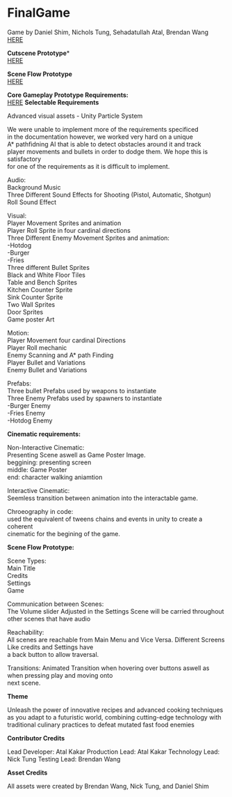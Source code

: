 # FinalGame  
Game by Daniel Shim, Nichols Tung, Sehadatullah Atal, Brendan Wang  
[HERE](https://salad-stash.itch.io/culinary-clash?password=7615)  
  
**Cutscene Prototype***  
[HERE](https://salad-stash.itch.io/cutsceneprototype?password=7615)  
  
**Scene Flow Prototype**  
[HERE](https://salad-stash.itch.io/cutscenebuild?password=7615)  
  
**Core Gameplay Prototype Requirements:**  
[HERE](https://salad-stash.itch.io/gameplayprototype?password=761)
**Selectable Requirements**  

Advanced visual assets - Unity Particle System  

We were unable to implement more of the requirements specificed  
in the documentation however, we worked very hard on a unique  
A* pathfidning AI that is able to detect obstacles around it and track  
player movements and bullets in order to dodge them. We hope this is satisfactory  
for one of the requirements as it is difficult to implement.  


Audio:  
Background Music  
Three Different Sound Effects for Shooting (Pistol, Automatic, Shotgun)  
Roll Sound Effect  
  
Visual:  
Player Movement Sprites and animation  
Player Roll Sprite in four cardinal directions  
Three Different Enemy Movement Sprites and animation:  
-Hotdog  
-Burger  
-Fries  
Three different Bullet Sprites  
Black and White Floor Tiles  
Table and Bench Sprites  
Kitchen Counter Sprite  
Sink Counter Sprite  
Two Wall Sprites  
Door Sprites  
Game poster Art  
  
Motion:  
Player Movement four cardinal Directions  
Player Roll mechanic  
Enemy Scanning and A* path Finding  
Player Bullet and Variations  
Enemy Bullet and Variations  
  
Prefabs:  
Three bullet Prefabs used by weapons to instantiate  
Three Enemy Prefabs used by spawners to instantiate  
-Burger Enemy  
-Fries Enemy  
-Hotdog Enemy  
  
**Cinematic requirements:**  
  
Non-Interactive Cinematic:  
Presenting Scene aswell as Game Poster Image.  
beggining: presenting screen  
middle: Game Poster  
end: character walking aniamtion  
  
Interactive Cinematic:  
Seemless transition between animation into the interactable game.  
  
Chroeography in code:  
used the equivalent of tweens chains and events in unity to create a coherent  
cinematic for the begining of the game.  
  
**Scene Flow Prototype:**  
  
Scene Types:  
Main Title  
Credits  
Settings  
Game  
  
Communication between Scenes:  
The Volume slider Adjusted in the Settings Scene will be carried throughout other scenes that have audio  
  
Reachability:  
All scenes are reachable from Main Menu and Vice Versa. Different Screens Like credits and Settings have  
a back button to allow traversal.  
  
Transitions: Animated Transition when hovering over buttons aswell as when pressing play and moving onto  
next scene.  

**Theme**

Unleash the power of innovative recipes and advanced cooking techniques as you adapt to a futuristic world, combining cutting-edge technology with traditional culinary practices to defeat mutated fast food enemies

**Contributor Credits**

Lead Developer: Atal Kakar
Production Lead: Atal Kakar
Technology Lead: Nick Tung
Testing Lead: Brendan Wang

**Asset Credits**

All assets were created by Brendan Wang, Nick Tung, and Daniel Shim
